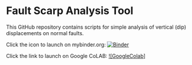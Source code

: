 # Fault Scarp Analysis Tool
This GitHub repository contains scripts for simple analysis of vertical (dip) displacements on normal faults. 

Click the icon to launch on mybinder.org:
[![Binder](https://mybinder.org/badge_logo.svg)](https://mybinder.org/v2/gh/maxrudolph/gel103-scarp-analysis/master?filepath=Fault_Scarp_Analysis.ipynb)

Click the link to launch on Google CoLAB:
[![GoogleColab]](https://colab.research.google.com/github/maxrudolph/gel103-scarp-analysis/blob/master/Fault_Scarp_Analysis.ipynb)

